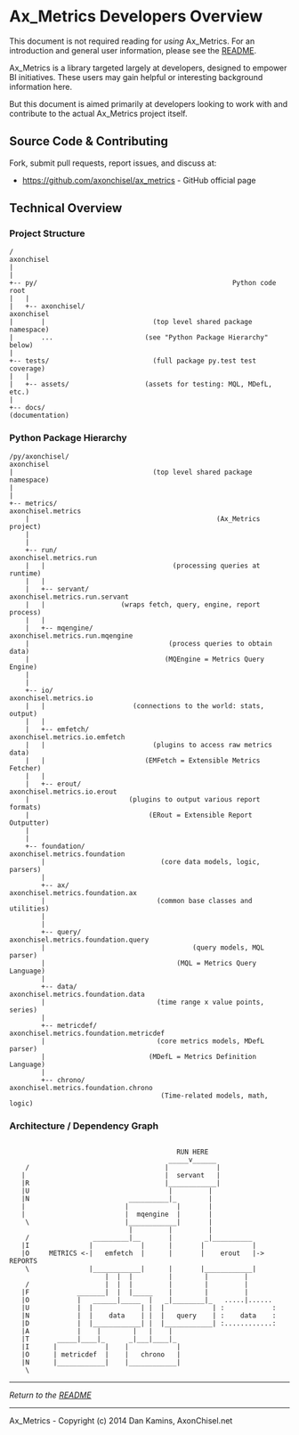 
# Ax_Metrics Developers Overview

This document is not required reading for *using* Ax_Metrics.  For an introduction and general user information, please see the [README](../README.md).

Ax_Metrics is a library targeted largely at developers, designed to empower BI initiatives.  These users may gain helpful or interesting background information here.

But this document is aimed primarily at developers looking to work with and contribute to the actual Ax_Metrics project itself.



## Source Code & Contributing

Fork, submit pull requests, report issues, and discuss at:

  - https://github.com/axonchisel/ax_metrics - GitHub official page


## Technical Overview


### Project Structure

```
/                                                             axonchisel
|
|
+-- py/                                                 Python code root
|   |
|   +-- axonchisel/                                           axonchisel
|       |                           (top level shared package namespace)
|       ...                       (see "Python Package Hierarchy" below)
|
+-- tests/                          (full package py.test test coverage)
|   |
|   +-- assets/                   (assets for testing: MQL, MDefL, etc.)
|
+-- docs/                                                (documentation)

```


### Python Package Hierarchy

```
/py/axonchisel/                                               axonchisel
|                                   (top level shared package namespace)
|
|
+-- metrics/                                          axonchisel.metrics
    |                                               (Ax_Metrics project)
    |   
    |   
    +-- run/                                      axonchisel.metrics.run
    |   |                                (processing queries at runtime)
    |   | 
    |   +-- servant/                      axonchisel.metrics.run.servant
    |   |                   (wraps fetch, query, engine, report process)
    |   |                     
    |   +-- mqengine/                    axonchisel.metrics.run.mqengine
    |                                   (process queries to obtain data)
    |                                  (MQEngine = Metrics Query Engine)
    |                                    
    |                                    
    +-- io/                                        axonchisel.metrics.io
    |   |                      (connections to the world: stats, output)
    |   | 
    |   +-- emfetch/                       axonchisel.metrics.io.emfetch
    |   |                           (plugins to access raw metrics data)
    |   |                         (EMFetch = Extensible Metrics Fetcher)
    |   |        
    |   +-- erout/                           axonchisel.metrics.io.erout
    |                         (plugins to output various report formats)
    |                              (ERout = Extensible Report Outputter)
    |                                
    |                                
    +-- foundation/                        axonchisel.metrics.foundation
        |                             (core data models, logic, parsers)
        | 
        +-- ax/                         axonchisel.metrics.foundation.ax
        |                            (common base classes and utilities)
        |
        |
        +-- query/                   axonchisel.metrics.foundation.query
        |                                     (query models, MQL parser)
        |                                 (MQL = Metrics Query Language)
        |                                   
        +-- data/                     axonchisel.metrics.foundation.data
        |                            (time range x value points, series)
        |                              
        +-- metricdef/           axonchisel.metrics.foundation.metricdef
        |                            (core metrics models, MDefL parser)
        |                          (MDefL = Metrics Definition Language)
        |                            
        +-- chrono/                 axonchisel.metrics.foundation.chrono
                                      (Time-related models, math, logic)

```


### Architecture / Dependency Graph

```

                                          RUN HERE
                                        _____v______                 
    /                                  |            |                
   |                                   |  servant   |                
   |R                                  |____________|                
   |U                                   |         |           
   |N                         __________|_        |           
   |                         |            |       |           
   |                         |  mqengine  |       |           
    \                        |____________|       |           
                              |         |         |        
    /                _________|__       |        _|__________
   |I               |            |      |       |            |
   |O     METRICS <-|   emfetch  |      |       |    erout   |-> REPORTS
    \               |____________|      |       |____________|
                        |  |  |         |        |         |
    /                   |  |  |         |        |         |
   |F            _______|  |  |_____    |        |         |
   |O            |   ______|_____  |   _|________|_   .....|......   
   |U            |  |            | |  |            | :            :
   |N            |  |    data    | |  |   query    | :    data    :
   |D            |  |____________| |  |____________| :............:
   |A            |    |        |   |    |
   |T       _____|____|_      _|___|____|_
   |I      |            |    |            |
   |O      | metricdef  |    |   chrono   |
   |N      |____________|    |____________|
    \

```





------------------------------------------------------------------------------

*Return to the [README](../README.md)*

------------------------------------------------------------------------------

Ax_Metrics - Copyright (c) 2014 Dan Kamins, AxonChisel.net
